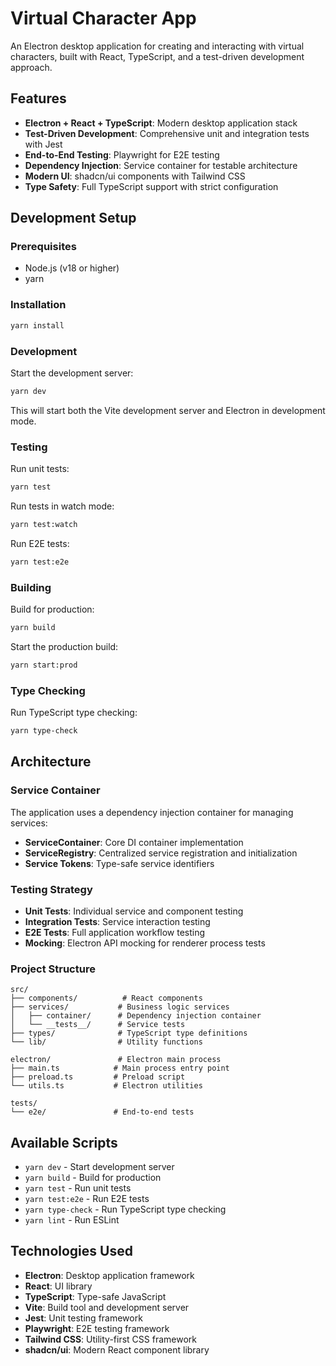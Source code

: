 # Virtual Character App

An Electron desktop application for creating and interacting with virtual characters, built with React, TypeScript, and a test-driven development approach.

## Features

- **Electron + React + TypeScript**: Modern desktop application stack
- **Test-Driven Development**: Comprehensive unit and integration tests with Jest
- **End-to-End Testing**: Playwright for E2E testing
- **Dependency Injection**: Service container for testable architecture
- **Modern UI**: shadcn/ui components with Tailwind CSS
- **Type Safety**: Full TypeScript support with strict configuration

## Development Setup

### Prerequisites

- Node.js (v18 or higher)
- yarn

### Installation

```bash
yarn install
```

### Development

Start the development server:

```bash
yarn dev
```

This will start both the Vite development server and Electron in development mode.

### Testing

Run unit tests:

```bash
yarn test
```

Run tests in watch mode:

```bash
yarn test:watch
```

Run E2E tests:

```bash
yarn test:e2e
```

### Building

Build for production:

```bash
yarn build
```

Start the production build:

```bash
yarn start:prod
```

### Type Checking

Run TypeScript type checking:

```bash
yarn type-check
```

## Architecture

### Service Container

The application uses a dependency injection container for managing services:

- **ServiceContainer**: Core DI container implementation
- **ServiceRegistry**: Centralized service registration and initialization
- **Service Tokens**: Type-safe service identifiers

### Testing Strategy

- **Unit Tests**: Individual service and component testing
- **Integration Tests**: Service interaction testing
- **E2E Tests**: Full application workflow testing
- **Mocking**: Electron API mocking for renderer process tests

### Project Structure

```
src/
├── components/          # React components
├── services/           # Business logic services
│   ├── container/      # Dependency injection container
│   └── __tests__/      # Service tests
├── types/              # TypeScript type definitions
└── lib/                # Utility functions

electron/               # Electron main process
├── main.ts            # Main process entry point
├── preload.ts         # Preload script
└── utils.ts           # Electron utilities

tests/
└── e2e/               # End-to-end tests
```

## Available Scripts

- `yarn dev` - Start development server
- `yarn build` - Build for production
- `yarn test` - Run unit tests
- `yarn test:e2e` - Run E2E tests
- `yarn type-check` - Run TypeScript type checking
- `yarn lint` - Run ESLint

## Technologies Used

- **Electron**: Desktop application framework
- **React**: UI library
- **TypeScript**: Type-safe JavaScript
- **Vite**: Build tool and development server
- **Jest**: Unit testing framework
- **Playwright**: E2E testing framework
- **Tailwind CSS**: Utility-first CSS framework
- **shadcn/ui**: Modern React component library